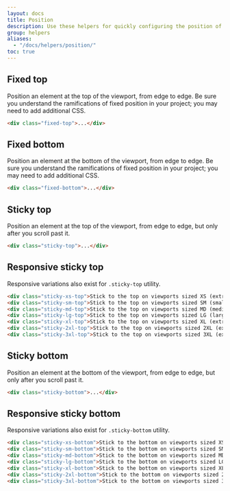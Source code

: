 ```yaml
---
layout: docs
title: Position
description: Use these helpers for quickly configuring the position of an element.
group: helpers
aliases:
  - "/docs/helpers/position/"
toc: true
---
```


## Fixed top

Position an element at the top of the viewport, from edge to edge. Be sure you understand the ramifications of fixed position in your project; you may need to add additional CSS.

```html
<div class="fixed-top">...</div>
```

## Fixed bottom

Position an element at the bottom of the viewport, from edge to edge. Be sure you understand the ramifications of fixed position in your project; you may need to add additional CSS.

```html
<div class="fixed-bottom">...</div>
```

## Sticky top

Position an element at the top of the viewport, from edge to edge, but only after you scroll past it.

```html
<div class="sticky-top">...</div>
```

## Responsive sticky top

Responsive variations also exist for `.sticky-top` utility.

```html
<div class="sticky-xs-top">Stick to the top on viewports sized XS (extra small) or wider</div>
<div class="sticky-sm-top">Stick to the top on viewports sized SM (small) or wider</div>
<div class="sticky-md-top">Stick to the top on viewports sized MD (medium) or wider</div>
<div class="sticky-lg-top">Stick to the top on viewports sized LG (large) or wider</div>
<div class="sticky-xl-top">Stick to the top on viewports sized XL (extra large) or wider</div>
<div class="sticky-2xl-top">Stick to the top on viewports sized 2XL (extra extra large) or wider</div>
<div class="sticky-3xl-top">Stick to the top on viewports sized 3XL (extra extra extra large) or wider</div>
```

## Sticky bottom

Position an element at the bottom of the viewport, from edge to edge, but only after you scroll past it.

```html
<div class="sticky-bottom">...</div>
```

## Responsive sticky bottom

Responsive variations also exist for `.sticky-bottom` utility.

```html
<div class="sticky-xs-bottom">Stick to the bottom on viewports sized XS (extra small) or wider</div>
<div class="sticky-sm-bottom">Stick to the bottom on viewports sized SM (small) or wider</div>
<div class="sticky-md-bottom">Stick to the bottom on viewports sized MD (medium) or wider</div>
<div class="sticky-lg-bottom">Stick to the bottom on viewports sized LG (large) or wider</div>
<div class="sticky-xl-bottom">Stick to the bottom on viewports sized XL (extra large) or wider</div>
<div class="sticky-2xl-bottom">Stick to the bottom on viewports sized 2XL (extra extra large) or wider</div>
<div class="sticky-3xl-bottom">Stick to the bottom on viewports sized 3XL (extra extra extra large) or wider</div>
```
